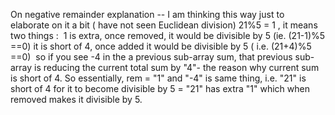 On negative remainder explanation -- I am thinking this way just to elaborate on it a bit ( have not seen Euclidean division)
21%5 = 1 , it means two things :
​
1 is extra, once removed, it would be divisible by 5 (ie. (21-1)%5 ==0)
it is short of 4, once added it would be divisible by 5 ( i.e. (21+4)%5 ==0)
​
so if you see -4 in the a previous sub-array sum, that previous sub-array is reducing the current total sum by "4"- the reason why current sum is short of 4.
So essentially, rem = "1" and "-4" is same thing, i.e. "21" is short of 4 for it to become divisible by 5 = "21" has extra "1" which when removed makes it divisible by 5.